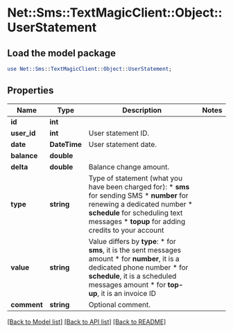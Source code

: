 # Net::Sms::TextMagicClient::Object::UserStatement

## Load the model package
```perl
use Net::Sms::TextMagicClient::Object::UserStatement;
```

## Properties
Name | Type | Description | Notes
------------ | ------------- | ------------- | -------------
**id** | **int** |  | 
**user_id** | **int** | User statement ID. | 
**date** | **DateTime** | User statement date. | 
**balance** | **double** |  | 
**delta** | **double** | Balance change amount. | 
**type** | **string** | Type of statement (what you have been charged for): *   **sms** for sending SMS *   **number** for renewing a dedicated number *   **schedule** for scheduling text messages *   **topup** for adding credits to your account  | 
**value** | **string** | Value differs by **type**: *   for **sms**, it is the sent messages amount *   for **number**, it is a dedicated phone number *   for **schedule**, it is a scheduled messages amount *   for **top-up**, it is an invoice ID  | 
**comment** | **string** | Optional comment. | 

[[Back to Model list]](../README.md#documentation-for-models) [[Back to API list]](../README.md#documentation-for-api-endpoints) [[Back to README]](../README.md)


